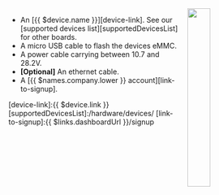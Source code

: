 <img style="float: right;padding-left: 10px;" src="/img/{{ $device.id }}/{{ $device.id }}.jpg" width="30%">

* An [{{ $device.name }}][device-link]. See our [supported devices list][supportedDevicesList] for other boards.
* A micro USB cable to flash the devices eMMC.
* A power cable carrying between 10.7 and 28.2V.
* **[Optional]** An ethernet cable.
* A [{{ $names.company.lower }} account][link-to-signup].

[device-link]:{{ $device.link }}
[supportedDevicesList]:/hardware/devices/
[link-to-signup]:{{ $links.dashboardUrl }}/signup